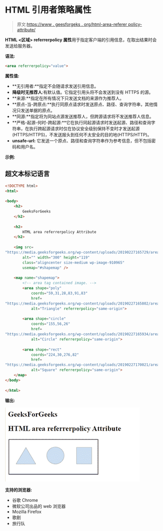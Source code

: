 # HTML 引用者策略属性

> 原文:[https://www . geesforgeks . org/html-area-referer policy-attribute/](https://www.geeksforgeeks.org/html-area-referrerpolicy-attribute/)

**HTML <区域> referrerpolicy 属性**用于指定客户端的引用信息，在取出结果时会发送给服务器。

**语法:**

```html
<area referrerpolicy="value">
```

**属性值:**

*   **无引用者:**指定不会随请求发送引用信息。
*   **降级时无推荐人**:有默认值。它指定引用头将不会发送到没有 HTTPS 的源。
*   **来源:**指定在所有情况下只发送文档的来源作为推荐人。
*   **原点-当-跨原点:**执行同原点请求时发送原点、路径、查询字符串，其他情况只发送单据的原点。
*   **同源:**指定将为同站点源发送推荐人，但跨源请求将不发送推荐人信息。
*   **严格-起源-何时-跨起源:**它在执行同起源请求时发送起源、路径和查询字符串，在执行跨起源请求时仅在协议安全级别保持不变时才发送起源(HTTPS/HTTPS)，不发送报头到任何不太安全的目的地(HTTPS/HTTP)。
*   **unsafe-url:** 它发送一个原点、路径和查询字符串作为参考信息，但不包括密码和用户名。

**示例:**

## 超文本标记语言

```html
<!DOCTYPE html>
<html>

<body>
    <h2>
        GeeksForGeeks
    </h2>

    <h2>
        HTML area referrerpolicy Attribute
    </h2>

    <img src=
"https://media.geeksforgeeks.org/wp-content/uploads/20190227165729/area11.png"
        alt="" width="300" height="119"
        class="aligncenter size-medium wp-image-910965"
        usemap="#shapemap" />

    <map name="shapemap">
        <!-- area tag contained image. -->
        <area shape="poly"
            coords="59,31,28,83,91,83"
            href=
"https://media.geeksforgeeks.org/wp-content/uploads/20190227165802/area2.png"
            alt="Triangle" referrerpolicy="same-origin">

        <area shape="circle"
            coords="155,56,26"
            href=
"https://media.geeksforgeeks.org/wp-content/uploads/20190227165934/area3.png"
            alt="Circle" referrerpolicy="same-origin">

        <area shape="rect"
            coords="224,30,276,82"
            href=
"https://media.geeksforgeeks.org/wp-content/uploads/20190227170021/area4.png"
            alt="Square" referrerpolicy="same-origin">
    </map>
</body>

</html>
```

**输出:**

![](img/c66e62c460c846f22f2ac73f4477eb56.png)

**支持的浏览器:**

*   谷歌 Chrome
*   微软公司出品的 web 浏览器
*   Mozilla Firefox
*   歌剧
*   旅行队